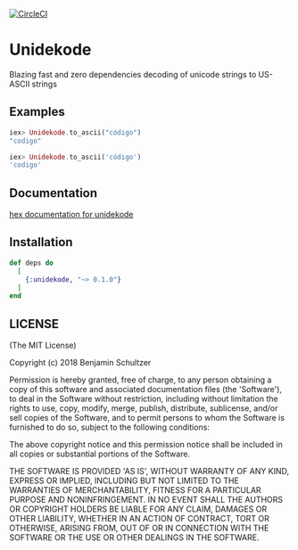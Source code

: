 [![CircleCI](https://circleci.com/gh/Schultzer/unidekode.svg?style=svg)](https://circleci.com/gh/Schultzer/unidekode)

# Unidekode

Blazing fast and zero dependencies decoding of unicode strings to US-ASCII strings

## Examples

```elixir
iex> Unidekode.to_ascii("código")
"codigo"

iex> Unidekode.to_ascii('código')
'codigo'
```

## Documentation

[hex documentation for unidekode](https://hexdocs.pm/unidekode/)


## Installation
```elixir
def deps do
  [
    {:unidekode, "~> 0.1.0"}
  ]
end
```

## LICENSE

(The MIT License)

Copyright (c) 2018 Benjamin Schultzer

Permission is hereby granted, free of charge, to any person obtaining a copy of this software and associated documentation files (the 'Software'), to deal in the Software without restriction, including without limitation the rights to use, copy, modify, merge, publish, distribute, sublicense, and/or sell copies of the Software, and to permit persons to whom the Software is furnished to do so, subject to the following conditions:

The above copyright notice and this permission notice shall be included in all copies or substantial portions of the Software.

THE SOFTWARE IS PROVIDED 'AS IS', WITHOUT WARRANTY OF ANY KIND, EXPRESS OR IMPLIED, INCLUDING BUT NOT LIMITED TO THE WARRANTIES OF MERCHANTABILITY, FITNESS FOR A PARTICULAR PURPOSE AND NONINFRINGEMENT. IN NO EVENT SHALL THE AUTHORS OR COPYRIGHT HOLDERS BE LIABLE FOR ANY CLAIM, DAMAGES OR OTHER LIABILITY, WHETHER IN AN ACTION OF CONTRACT, TORT OR OTHERWISE, ARISING FROM, OUT OF OR IN CONNECTION WITH THE SOFTWARE OR THE USE OR OTHER DEALINGS IN THE SOFTWARE.
